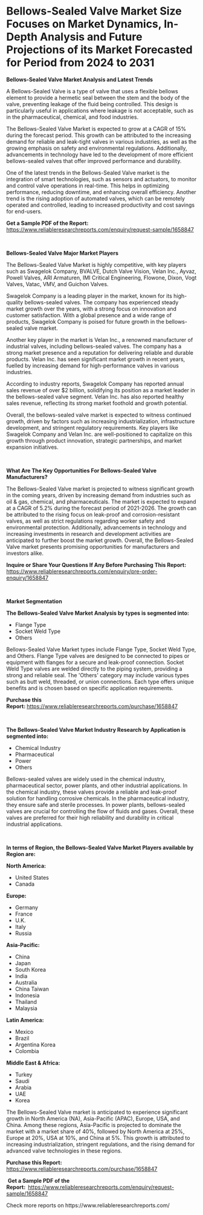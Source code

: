 <p><h1>Bellows-Sealed Valve Market Size Focuses on Market Dynamics, In-Depth Analysis and Future Projections of its Market Forecasted for Period from 2024 to 2031</h1></p><p><strong>Bellows-Sealed Valve Market Analysis and Latest Trends</strong></p>
<p><p>A Bellows-Sealed Valve is a type of valve that uses a flexible bellows element to provide a hermetic seal between the stem and the body of the valve, preventing leakage of the fluid being controlled. This design is particularly useful in applications where leakage is not acceptable, such as in the pharmaceutical, chemical, and food industries.</p><p>The Bellows-Sealed Valve Market is expected to grow at a CAGR of 15% during the forecast period. This growth can be attributed to the increasing demand for reliable and leak-tight valves in various industries, as well as the growing emphasis on safety and environmental regulations. Additionally, advancements in technology have led to the development of more efficient bellows-sealed valves that offer improved performance and durability.</p><p>One of the latest trends in the Bellows-Sealed Valve market is the integration of smart technologies, such as sensors and actuators, to monitor and control valve operations in real-time. This helps in optimizing performance, reducing downtime, and enhancing overall efficiency. Another trend is the rising adoption of automated valves, which can be remotely operated and controlled, leading to increased productivity and cost savings for end-users.</p></p>
<p><strong>Get a Sample PDF of the Report:&nbsp;</strong> <a href="https://www.reliableresearchreports.com/enquiry/request-sample/1658847">https://www.reliableresearchreports.com/enquiry/request-sample/1658847</a></p>
<p>&nbsp;</p>
<p><strong>Bellows-Sealed Valve Major Market Players</strong></p>
<p><p>The Bellows-Sealed Valve Market is highly competitive, with key players such as Swagelok Company, BVALVE, Dutch Valve Vision, Velan Inc., Ayvaz, Powell Valves, ARI Armaturen, IMI Critical Engineering, Flowone, Dixon, Vogt Valves, Vatac, VMV, and Guichon Valves.</p><p>Swagelok Company is a leading player in the market, known for its high-quality bellows-sealed valves. The company has experienced steady market growth over the years, with a strong focus on innovation and customer satisfaction. With a global presence and a wide range of products, Swagelok Company is poised for future growth in the bellows-sealed valve market.</p><p>Another key player in the market is Velan Inc., a renowned manufacturer of industrial valves, including bellows-sealed valves. The company has a strong market presence and a reputation for delivering reliable and durable products. Velan Inc. has seen significant market growth in recent years, fuelled by increasing demand for high-performance valves in various industries.</p><p>According to industry reports, Swagelok Company has reported annual sales revenue of over $2 billion, solidifying its position as a market leader in the bellows-sealed valve segment. Velan Inc. has also reported healthy sales revenue, reflecting its strong market foothold and growth potential.</p><p>Overall, the bellows-sealed valve market is expected to witness continued growth, driven by factors such as increasing industrialization, infrastructure development, and stringent regulatory requirements. Key players like Swagelok Company and Velan Inc. are well-positioned to capitalize on this growth through product innovation, strategic partnerships, and market expansion initiatives.</p></p>
<p>&nbsp;</p>
<p><strong>What Are The Key Opportunities For Bellows-Sealed Valve Manufacturers?</strong></p>
<p><p>The Bellows-Sealed Valve market is projected to witness significant growth in the coming years, driven by increasing demand from industries such as oil & gas, chemical, and pharmaceuticals. The market is expected to expand at a CAGR of 5.2% during the forecast period of 2021-2026. The growth can be attributed to the rising focus on leak-proof and corrosion-resistant valves, as well as strict regulations regarding worker safety and environmental protection. Additionally, advancements in technology and increasing investments in research and development activities are anticipated to further boost the market growth. Overall, the Bellows-Sealed Valve market presents promising opportunities for manufacturers and investors alike.</p></p>
<p><strong>Inquire or Share Your Questions If Any Before Purchasing This Report:</strong> <a href="https://www.reliableresearchreports.com/enquiry/pre-order-enquiry/1658847">https://www.reliableresearchreports.com/enquiry/pre-order-enquiry/1658847</a></p>
<p>&nbsp;</p>
<p><strong>Market Segmentation</strong></p>
<p><strong>The Bellows-Sealed Valve Market Analysis by types is segmented into:</strong></p>
<p><ul><li>Flange Type</li><li>Socket Weld Type</li><li>Others</li></ul></p>
<p><p>Bellows-Sealed Valve Market types include Flange Type, Socket Weld Type, and Others. Flange Type valves are designed to be connected to pipes or equipment with flanges for a secure and leak-proof connection. Socket Weld Type valves are welded directly to the piping system, providing a strong and reliable seal. The 'Others' category may include various types such as butt weld, threaded, or union connections. Each type offers unique benefits and is chosen based on specific application requirements.</p></p>
<p><strong>Purchase this Report:&nbsp;</strong><a href="https://www.reliableresearchreports.com/purchase/1658847">https://www.reliableresearchreports.com/purchase/1658847</a></p>
<p>&nbsp;</p>
<p><strong>The Bellows-Sealed Valve Market Industry Research by Application is segmented into:</strong></p>
<p><ul><li>Chemical Industry</li><li>Pharmaceutical</li><li>Power</li><li>Others</li></ul></p>
<p><p>Bellows-sealed valves are widely used in the chemical industry, pharmaceutical sector, power plants, and other industrial applications. In the chemical industry, these valves provide a reliable and leak-proof solution for handling corrosive chemicals. In the pharmaceutical industry, they ensure safe and sterile processes. In power plants, bellows-sealed valves are crucial for controlling the flow of fluids and gases. Overall, these valves are preferred for their high reliability and durability in critical industrial applications.</p></p>
<p>&nbsp;</p>
<p><strong>In terms of Region, the Bellows-Sealed Valve Market Players available by Region are:</strong></p>
<p>
    <p> <strong> North America: </strong>
        <ul>
            <li>United States</li>
            <li>Canada</li>
        </ul>
        </p> 
    <p> <strong> Europe: </strong>
        <ul>
            <li>Germany</li>
            <li>France</li>
            <li>U.K.</li>
            <li>Italy</li>
            <li>Russia</li>
        </ul>
        </p> 
    <p> <strong> Asia-Pacific: </strong>
        <ul>
            <li>China</li>
            <li>Japan</li>
            <li>South Korea</li>
            <li>India</li>
            <li>Australia</li>
            <li>China Taiwan</li>
            <li>Indonesia</li>
            <li>Thailand</li>
            <li>Malaysia</li>
        </ul>
        </p> 
    <p> <strong> Latin America: </strong>
        <ul>
            <li>Mexico</li>
            <li>Brazil</li>
            <li>Argentina Korea</li>
            <li>Colombia</li>
        </ul>
        </p> 
    <p> <strong> Middle East & Africa: </strong>
        <ul>
            <li>Turkey</li>
            <li>Saudi</li>
            <li>Arabia</li>
            <li>UAE</li>
            <li>Korea</li>
        </ul>
    </p>
    </p>
<p><p>The Bellows-Sealed Valve market is anticipated to experience significant growth in North America (NA), Asia-Pacific (APAC), Europe, USA, and China. Among these regions, Asia-Pacific is projected to dominate the market with a market share of 40%, followed by North America at 25%, Europe at 20%, USA at 10%, and China at 5%. This growth is attributed to increasing industrialization, stringent regulations, and the rising demand for advanced valve technologies in these regions.</p></p>
<p><strong>Purchase this Report: </strong><a href="https://www.reliableresearchreports.com/purchase/1658847">https://www.reliableresearchreports.com/purchase/1658847</a></p>
<p>&nbsp;<strong>Get a Sample PDF of the Report:&nbsp;&nbsp;</strong><a href="https://www.reliableresearchreports.com/enquiry/request-sample/1658847">https://www.reliableresearchreports.com/enquiry/request-sample/1658847</a></p>
<p><strong></strong></p>
<p>Check more reports on https://www.reliableresearchreports.com/</p>